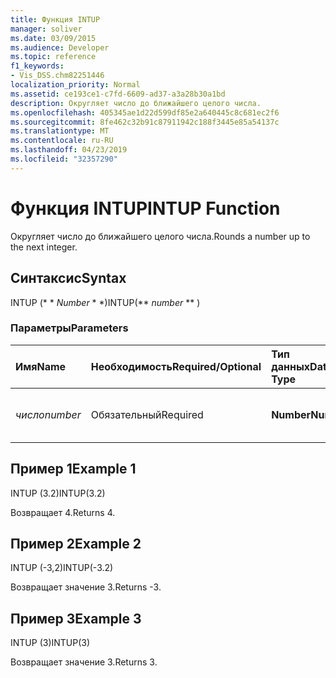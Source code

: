```yaml
---
title: Функция INTUP
manager: soliver
ms.date: 03/09/2015
ms.audience: Developer
ms.topic: reference
f1_keywords:
- Vis_DSS.chm82251446
localization_priority: Normal
ms.assetid: ce193ce1-c7fd-6609-ad37-a3a28b30a1bd
description: Округляет число до ближайшего целого числа.
ms.openlocfilehash: 405345ae1d22d599df85e2a640445c8c681ec2f6
ms.sourcegitcommit: 8fe462c32b91c87911942c188f3445e85a54137c
ms.translationtype: MT
ms.contentlocale: ru-RU
ms.lasthandoff: 04/23/2019
ms.locfileid: "32357290"
---
```

# <a name="intup-function"></a><span data-ttu-id="62ea4-103">Функция INTUP</span><span class="sxs-lookup"><span data-stu-id="62ea4-103">INTUP Function</span></span>

<span data-ttu-id="62ea4-104">Округляет число до ближайшего целого числа.</span><span class="sxs-lookup"><span data-stu-id="62ea4-104">Rounds a number up to the next integer.</span></span>
  
## <a name="syntax"></a><span data-ttu-id="62ea4-105">Синтаксис</span><span class="sxs-lookup"><span data-stu-id="62ea4-105">Syntax</span></span>

<span data-ttu-id="62ea4-106">INTUP (\* \* *Number* \* \*)</span><span class="sxs-lookup"><span data-stu-id="62ea4-106">INTUP(\*\* *number* \*\* )</span></span> 
  
### <a name="parameters"></a><span data-ttu-id="62ea4-107">Параметры</span><span class="sxs-lookup"><span data-stu-id="62ea4-107">Parameters</span></span>

|<span data-ttu-id="62ea4-108">**Имя**</span><span class="sxs-lookup"><span data-stu-id="62ea4-108">**Name**</span></span>|<span data-ttu-id="62ea4-109">**Необходимость**</span><span class="sxs-lookup"><span data-stu-id="62ea4-109">**Required/Optional**</span></span>|<span data-ttu-id="62ea4-110">**Тип данных**</span><span class="sxs-lookup"><span data-stu-id="62ea4-110">**Data Type**</span></span>|<span data-ttu-id="62ea4-111">**Описание**</span><span class="sxs-lookup"><span data-stu-id="62ea4-111">**Description**</span></span>|
|:-----|:-----|:-----|:-----|
| <span data-ttu-id="62ea4-112">_число_</span><span class="sxs-lookup"><span data-stu-id="62ea4-112">_number_</span></span> <br/> |<span data-ttu-id="62ea4-113">Обязательный</span><span class="sxs-lookup"><span data-stu-id="62ea4-113">Required</span></span>  <br/> |<span data-ttu-id="62ea4-114">**Number**</span><span class="sxs-lookup"><span data-stu-id="62ea4-114">**Number**</span></span> <br/> |<span data-ttu-id="62ea4-115">Число, которое требуется округлить.</span><span class="sxs-lookup"><span data-stu-id="62ea4-115">The number to round up.</span></span>  <br/> |
   
## <a name="example-1"></a><span data-ttu-id="62ea4-116">Пример 1</span><span class="sxs-lookup"><span data-stu-id="62ea4-116">Example 1</span></span>

<span data-ttu-id="62ea4-117">INTUP (3.2)</span><span class="sxs-lookup"><span data-stu-id="62ea4-117">INTUP(3.2)</span></span>
  
<span data-ttu-id="62ea4-118">Возвращает 4.</span><span class="sxs-lookup"><span data-stu-id="62ea4-118">Returns 4.</span></span>
  
## <a name="example-2"></a><span data-ttu-id="62ea4-119">Пример 2</span><span class="sxs-lookup"><span data-stu-id="62ea4-119">Example 2</span></span>

<span data-ttu-id="62ea4-120">INTUP (-3,2)</span><span class="sxs-lookup"><span data-stu-id="62ea4-120">INTUP(-3.2)</span></span>
  
<span data-ttu-id="62ea4-121">Возвращает значение 3.</span><span class="sxs-lookup"><span data-stu-id="62ea4-121">Returns -3.</span></span>
  
## <a name="example-3"></a><span data-ttu-id="62ea4-122">Пример 3</span><span class="sxs-lookup"><span data-stu-id="62ea4-122">Example 3</span></span>

<span data-ttu-id="62ea4-123">INTUP (3)</span><span class="sxs-lookup"><span data-stu-id="62ea4-123">INTUP(3)</span></span>
  
<span data-ttu-id="62ea4-124">Возвращает значение 3.</span><span class="sxs-lookup"><span data-stu-id="62ea4-124">Returns 3.</span></span>
  

